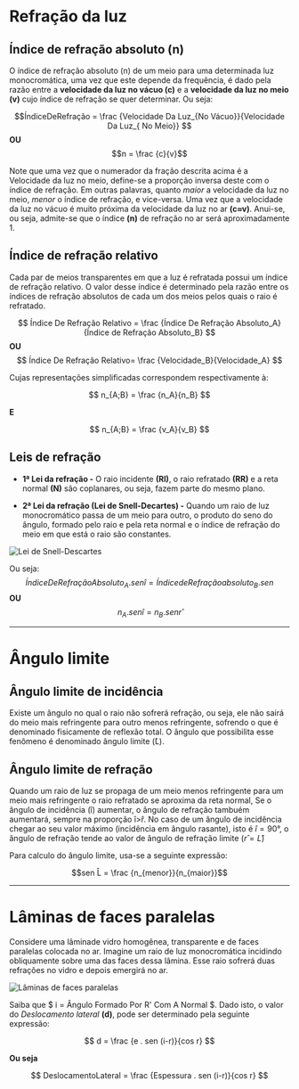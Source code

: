 
# Refração da luz

## Índice de refração absoluto (n)

   O índice de refração absoluto (n) de um meio para uma determinada luz monocromática, uma vez que este depende da frequência, é dado pela razão entre a **velocidade da luz no vácuo (c)** e a **velocidade da luz no meio (v)** cujo índice de refração se quer determinar.
   Ou seja:
   
   $$ÍndiceDeRefração = \frac {Velocidade Da Luz_{No Vácuo}}{Velocidade Da Luz_{ No Meio}} $$ 
   **OU**
   $$n = \frac {c}{v}$$
   
   Note que uma vez que o numerador da fração descrita acima é a Velocidade da luz no meio, define-se a proporção inversa deste com o índice de refração. Em outras palavras, quanto *maior* a velocidade da luz no meio, *menor* o índice de refração, e vice-versa.
   Uma vez que a velocidade da luz no vácuo é muito próxima da velocidade da luz no ar **(c≈v)**. Anui-se, ou seja, admite-se que o índice **(n)** de refração no ar será aproximadamente 1.

## Índice de refração relativo

   Cada par de meios transparentes em que a luz é refratada possui um índice de refração relativo. O valor desse índice é determinado pela razão entre os índices de refração absolutos de cada um dos meios pelos quais o raio é refratado.

$$ Índice De Refração Relativo = \frac {Índice De Refração Absoluto_A}{Índice de Refração Absoluto_B} $$ **OU** $$ Índice De Refração Relativo= \frac {Velocidade_B}{Velocidade_A} $$

Cujas representações simplificadas correspondem respectivamente à:

$$ n_{A;B} = \frac {n_A}{n_B} $$

**E**

$$ n_{A;B} = \frac {v_A}{v_B} $$

## Leis de refração

* **1ª Lei da refração -** O raio incidente **(RI)**, o raio refratado **(RR)** e a reta normal **(N)** são coplanares, ou seja, fazem parte do mesmo plano.

* **2ª Lei da refração (Lei de Snell-Decartes) -** Quando um raio de luz monocromático passa de um meio para outro, o produto do seno do ângulo, formado pelo raio e pela reta normal e o índice de refração do meio em que está o raio são constantes.

![Lei de Snell-Descartes](http://4.bp.blogspot.com/-fgmJ-09XHNg/ToHpQe77p6I/AAAAAAAAalE/mQPAlzdlBW0/s400/refrilho.png)

Ou seja:
$$ Índice De Refração Absoluto_A . sen î = Índice de Refração absoluto_B . sen⁮  $$ **OU**
$$ n_A . sen î = n_B . sen r̂ $$ 

________________________________________________________________________________________________________________________________

# Ângulo limite

## Ângulo limite de incidência

Existe um ângulo no qual o raio não sofrerá refração, ou seja, ele não sairá do meio mais refringente para outro menos refringente, sofrendo o que é denominado fisicamente de reflexão total. O ângulo que possibilita esse fenômeno é denominado ângulo limite (̂L).

## Ângulo limite de refração

Quando um raio de luz se propaga de um meio menos refringente para um meio mais refringente o raio refratado se aproxima da reta normal, Se o ângulo de incidência (î) aumentar, o ângulo de refração tambuém aumentará, sempre na proporção î>̂r. No caso de um ângulo de incidência chegar ao seu valor máximo (incidência em ângulo rasante), isto é $î=90°$, o ângulo de refração tende ao valor de ângulo de refração limite ($r̂=L̂$)

Para calculo do ângulo limite, usa-se a seguinte expressão:

$$sen L̂ = \frac {n_{menor}}{n_{maior}}$$



________________________________________________________________________________________________________________________________

# Lâminas de faces paralelas

Considere uma lâminade vidro homogênea, transparente e de faces paralelas colocada no ar. Imagine um raio de luz monocromática incidindo obliquamente sobre uma das faces dessa lâmina. Esse raio sofrerá duas refrações no vidro e depois emergirá no ar.

![Lâminas de faces paralelas](http://www.orionclan.com.br/fisica/2014/refracao_e_lentes_3ano_4Bimestre_arquivos/image013.jpg)

Saiba que $ i = Ângulo Formado Por R' Com A Normal $. Dado isto, o valor do *Deslocamento lateral* **(d)**, pode ser determinado pela seguinte expressão:

$$ d = \frac {e . sen (i-r)}{cos r} $$

**Ou seja**

$$ DeslocamentoLateral = \frac {Espessura . sen (i-r)}{cos r} $$


   


```python


```

